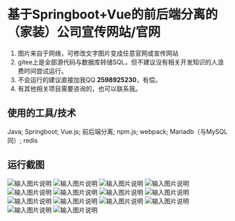 # 基于Springboot+Vue的前后端分离的（家装）公司宣传网站/官网
1. 图片来自于网络，可修改文字图片变成任意官网或宣传网站
2. gitee上是全部源代码与数据库转储SQL，但不建议没有相关开发知识的人浪费时间尝试运行。
3. 不会运行的建议直接加我QQ **2598925230**，有偿。
4. 有其他相关项目需要咨询的，也可以联系我。


## 使用的工具/技术
Java; Springboot; Vue.js; 前后端分离; npm.js; webpack; Mariadb（与MySQL同）; redis

## 运行截图
![输入图片说明](pictures/1.png)
![输入图片说明](pictures/2.png)
![输入图片说明](pictures/3.png)
![输入图片说明](pictures/4.png)
![输入图片说明](pictures/5.png)
![输入图片说明](pictures/6.png)
![输入图片说明](pictures/7.png)
![输入图片说明](pictures/8.png)
![输入图片说明](pictures/9.png)
![输入图片说明](pictures/10.png)
![输入图片说明](pictures/11.png)
![输入图片说明](pictures/12.png)
![输入图片说明](pictures/14.png)
![输入图片说明](pictures/15.png)


